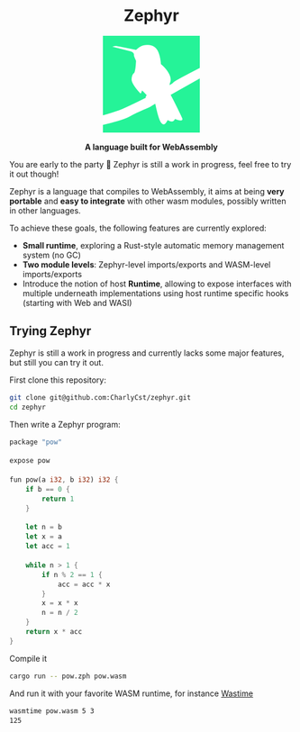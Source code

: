 <div align="center">

<h1>Zephyr</h1>

<div align="center">
  <img src="./assets/zephyr.png"/>
</div>

<strong>A language built for WebAssembly</strong>

</div>

You are early to the party 🎉 Zephyr is still a work in progress, feel free to try it out though!

Zephyr is a language that compiles to WebAssembly, it aims at being **very portable** and **easy to integrate** with other wasm modules, possibly written in other languages.

To achieve these goals, the following features are currently explored:

- **Small runtime**, exploring a Rust-style automatic memory management system (no GC)
- **Two module levels**: Zephyr-level imports/exports and WASM-level imports/exports
- Introduce the notion of host **Runtime**, allowing to expose interfaces with multiple underneath implementations using host runtime specific hooks (starting with Web and WASI)

## Trying Zephyr

Zephyr is still a work in progress and currently lacks some major features, but still you can try it out.

First clone this repository:

```bash
git clone git@github.com:CharlyCst/zephyr.git
cd zephyr 
```

Then write a Zephyr program:

```rust
package "pow"

expose pow 

fun pow(a i32, b i32) i32 {
    if b == 0 {
        return 1
    }

    let n = b
    let x = a
    let acc = 1

    while n > 1 {
        if n % 2 == 1 {
            acc = acc * x
        }
        x = x * x
        n = n / 2
    }
    return x * acc
}
```

Compile it

```bash
cargo run -- pow.zph pow.wasm
```

And run it with your favorite WASM runtime, for instance [Wastime](https://github.com/bytecodealliance/wasmtime)

```bash
wasmtime pow.wasm 5 3
125
```

